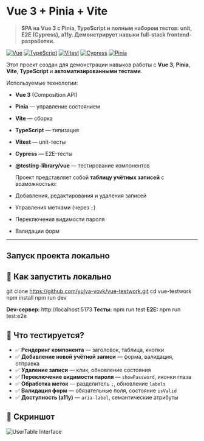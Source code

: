 # Vue 3 + Pinia + Vite 
> **SPA на Vue 3 с Pinia, TypeScript и полным набором тестов: unit, E2E (Cypress), a11y. Демонстрирует навыки full-stack frontend-разработки.**

[![Vue](https://img.shields.io/badge/Vue-3-green?logo=vue.js)](https://vuejs.org)
[![TypeScript](https://img.shields.io/badge/TypeScript-4285F4?logo=typescript&logoColor=white)](https://www.typescriptlang.org/)
[![Vitest](https://img.shields.io/badge/Test-Vitest-35495E?logo=jest)](https://vitest.dev)
[![Cypress](https://img.shields.io/badge/E2E-Cypress-F16529?logo=cypress)](https://www.cypress.io)
[![Pinia](https://img.shields.io/badge/Pinia-FF4949?logo=pinia)](https://pinia.vuejs.org)

Этот проект создан для демонстрации навыков работы с **Vue 3**, **Pinia**, **Vite**, **TypeScript** и **автоматизированными тестами**.

   Используемые технологии:
- **Vue 3** (Composition API)
- **Pinia** — управление состоянием
- **Vite** — сборка
- **TypeScript** — типизация
- **Vitest** — unit-тесты
- **Cypress** — E2E-тесты
- **@testing-library/vue** — тестирование компонентов

   Проект представляет собой **таблицу учётных записей** с возможностью:
- Добавления, редактирования и удаления записей
- Управления метками (через `;`)
- Переключения видимости пароля
- Валидации форм

---

## Запуск проекта локально

## 🚀 Как запустить локально

git clone https://github.com/yulya-vovk/vue-testwork.git
cd vue-testwork
npm install
npm run dev

**Dev-сервер:** http://localhost:5173
**Тесты:** npm run test
**E2E:** npm run test:e2e

## 🎯 Что тестируется?

- ✅ **Рендеринг компонента** — заголовок, таблица, кнопки
- ✅ **Добавление новой учётной записи** — форма, валидация, отправка
- ✅ **Удаление записи** — клик, обновление состояния
- ✅ **Переключение видимости пароля** — `showPassword`, иконки глаза
- ✅ **Обработка меток** — разделитель `;`, обновление `labels`
- ✅ **Валидация форм** — обязательные поля, состояние `isValid`
- ✅ **Доступность (a11y)** — `aria-label`, семантические атрибуты

## 📸 Скриншот

![UserTable Interface](docs/angular-cli-testwork.png)
